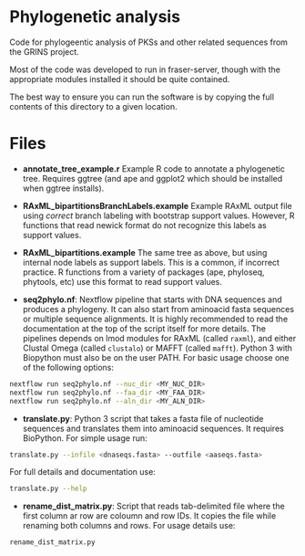 # Phylogenetic analysis

Code for phylogeentic analysis of PKSs and other related sequences from
the GRINS project.

Most of the code was developed to run in fraser-server, though with the
appropriate modules installed it should be quite contained.

The best way to ensure you can run the software is by copying the full
contents of this directory to a given location.

# Files

* **annotate\_tree\_example.r** Example R code to annotate a phylogenetic
tree. Requires ggtree (and ape and ggplot2 which should be installed when
ggtree installs).

* **RAxML_bipartitionsBranchLabels.example** Example RAxML output file
using _correct_ branch labeling with bootstrap support values. However,
R functions that read newick format do not recognize this labels as support
values.

* **RAxML_bipartitions.example** The same tree as above, but using internal
node labels as support labels. This is a common, if incorrect practice. R
functions from a variety of packages (ape, phyloseq, phytools, etc) use
this format to read support values.

* **seq2phylo.nf**: Nextflow pipeline that starts with DNA sequences and
produces a phylogeny. It can also start from aminoacid fasta sequences or
multiple sequence alignments. It is highly recommended to read the
documentation at the top of the script itself for more details.
The pipelines depends on lmod modules for RAxML (called `raxml`), and
either Clustal Omega (called `clustalo`) or MAFFT (called `mafft`).
Python 3 with Biopython must also be on the user PATH. For basic usage choose
one of the following options:

```bash
nextflow run seq2phylo.nf --nuc_dir <MY_NUC_DIR>
nextflow run seq2phylo.nf --faa_dir <MY_FAA_DIR>
nextflow run seq2phylo.nf --aln_dir <MY_ALN_DIR>
```

* **translate.py**: Python 3 script that takes a fasta file of nucleotide
sequences and translates them into aminoacid sequences. It requires BioPython.
For simple usage run:

```bash
translate.py --infile <dnaseqs.fasta> --outfile <aaseqs.fasta>
```

For full details and documentation use:

```bash
translate.py --help
```

* **rename_dist_matrix.py**: Script that reads tab-delimited file where the
first column ar row are coloumn and row IDs. It copies the file while renaming
both columns and rows. For usage details use:

```bash
rename_dist_matrix.py
```
